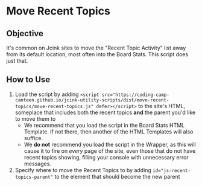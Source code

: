 # Move Recent Topics

## Objective

It's common on Jcink sites to move the "Recent Topic Activity" list away from its default location, most often into the Board Stats. This script does just that.

## How to Use

1. Load the script by adding `<script src="https://coding-camp-canteen.github.io/jcink-utility-scripts/dist/move-recent-topics/move-recent-topics.js" defer></script>` to the site's HTML, someplace that includes both the recent topics **and** the parent you'd like to move them to
    - We recommend that you load the script in the Board Stats HTML Template. If not there, then another of the HTML Templates will also suffice.
    - We **do not** recommend you load the script in the Wrapper, as this will cause it to fire on _every_ page of the site, even those that do not have recent topics showing, filling your console with unnecessary error messages.
1. Specify where to move the Recent Topics to by adding `id="js-recent-topics-parent"` to the element that should become the new parent
